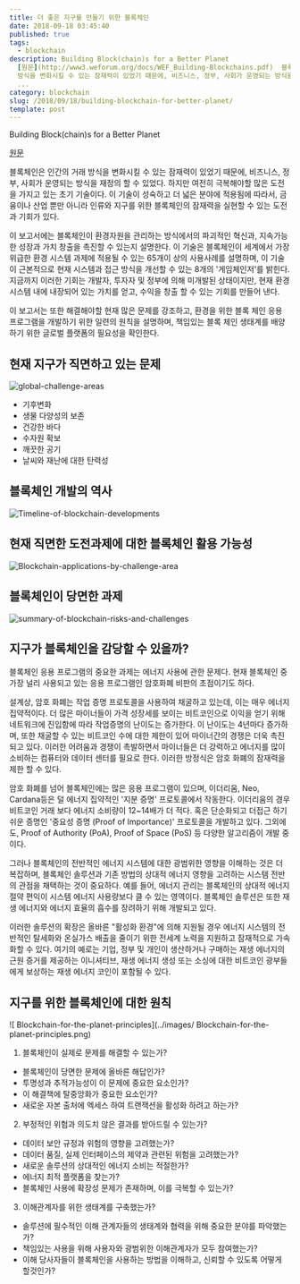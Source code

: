```yaml
---
title: 더 좋은 지구를 만들기 위한 블록체인
date: 2018-09-18 03:45:40
published: true
tags:
  - blockchain
description: Building Block(chain)s for a Better Planet
  [원문](http://www3.weforum.org/docs/WEF_Building-Blockchains.pdf)  블록체인은 인간의 거래
  방식을 변화시킬 수 있는 잠재력이 있었기 때문에, 비즈니스, 정부, 사회가 운영되는 방식을 재정의 할 수 있었다. 하지만 여전히 극복해야할
  ...
category: blockchain
slug: /2018/09/18/building-blockchain-for-better-planet/
template: post
---
```


Building Block(chain)s for a Better Planet

[원문](http://www3.weforum.org/docs/WEF_Building-Blockchains.pdf)

블록체인은 인간의 거래 방식을 변화시킬 수 있는 잠재력이 있었기 때문에, 비즈니스, 정부, 사회가 운영되는 방식을 재정의 할 수 있었다. 하지만 여전히 극복해야할 많은 도전을 가지고 있는 초기 기술이다. 이 기술이 성숙하고 더 넓은 분야에 적용됨에 따라서, 금융이나 산업 뿐만 아니라 인류와 지구를 위한 블록체인의 잠재력을 실현할 수 있는 도전과 기회가 있다.

이 보고서에는 블록체인이 환경자원을 관리하는 방식에서의 파괴적인 혁신과, 지속가능한 성장과 가치 창출을 촉진할 수 있는지 설명한다. 이 기술은 블록체인이 세계에서 가장 위급한 환경 시스템 과제에 적용될 수 있는 65개이 상의 사용사례를 설명하며, 이 기술이 근본적으로 현재 시스템과 접근 방식을 개선할 수 있는 8개의 '게임체인저'를 밝힌다. 지금까지 이러한 기회는 개발자, 투자자 및 정부에 의해 미개발된 상태이지만, 현재 환경 시스템 내에 내장되어 있는 가치를 얻고, 수익을 창출 할 수 있는 기회를 만들어 낸다.

이 보고서는 또한 해결해야할 현재 많은 문제를 강조하고, 환경을 위한 블록 체인 응용 프로그램을 개발하기 위한 일련의 원칙을 설명하며, 책임있는 블록 체인 생태계를 배양하기 위한 글로벌 플랫폼의 필요성을 확인한다.

## 현재 지구가 직면하고 있는 문제

![global-challenge-areas](../images/global-challenge-areas.png)

- 기후변화
- 생물 다양성의 보존
- 건강한 바다
- 수자원 확보
- 깨끗한 공기
- 날씨와 재난에 대한 탄력성

## 블록체인 개발의 역사

![Timeline-of-blockchain-developments](../images/Timeline-of-blockchain-developments.png)

## 현재 직면한 도전과제에 대한 블록체인 활용 가능성

![Blockchain-applications-by-challenge-area](../images/Blockchain-applications-by-challenge-area.png)

## 블록체인이 당면한 과제

![summary-of-blockchain-risks-and-challenges](../images/summary-of-blockchain-risks-and-challenges.png)

## 지구가 블록체인을 감당할 수 있을까?

블록체인 응용 프로그램의 중요한 과제는 에너지 사용에 관한 문제다. 현재 블록체인 중 가장 널리 사용되고 있는 응용 프로그램인 암호화폐 비판의 초점이기도 하다.

설계상, 암호 화폐는 작업 증명 프로토콜을 사용하여 채굴하고 있는데, 이는 매우 에너지 집약적이다. 더 많은 마이너들이 가격 성장세를 보이는 비트코인으로 이익을 얻기 위해 네트워크에 진입함에 따라 작업증명의 난이도는 증가한다. 이 난이도는 4년마다 증가하며, 또한 채굴할 수 있는 비트코인 수에 대한 제한이 있어 마이너간의 경쟁은 더욱 촉진되고 있다. 이러한 어려움과 경쟁이 촉발하면서 마이너들은 더 강력하고 에너지를 많이 소비하는 컴퓨터와 데이터 센터를 필요로 한다. 이러한 방정식은 암호 화폐의 잠재력을 제한 할 수 있다.

암호 화폐를 넘어 블록체인에는 많은 응용 프로그램이 있으며, 이더리움, Neo, Cardana등은 덜 에너지 집약적인 '지분 증명' 프로토콜에서 작동한다. 이더리움의 경우 비트코인 거래 보다 에너지 소비량이 12~14배가 더 적다. 혹은 단순화되고 더접근 하기 쉬운 증명인 '중요성 증명 (Proof of Importance)' 프로토콜을 개발하고 있다. 그외에도, Proof of Authority (PoA), Proof of Space (PoS) 등 다양한 알고리즘이 개발 중이다.

그러나 블록체인의 전반적인 에너지 시스템에 대한 광범위한 영향을 이해하는 것은 더 복잡하며, 블록체인 솔루션과 기존 방법의 상대적 에너지 영향을 고려하는 시스템 전반의 관점을 채택하는 것이 중요하다. 예를 들어, 에너지 관리는 블록체인의 상대적 에너지 절약 편익이 시스템 에너지 사용량보다 클 수 있는 영역이다. 블록체인 솔루션은 또한 재생 에너지와 에너지 효율의 흡수를 장려하기 위해 개발되고 있다.

이러한 솔루션의 확장은 올바른 "활성화 환경"에 의해 지원될 경우 에너지 시스템의 전반적인 탈세화와 온실가스 배출을 줄이기 위한 전세계 노력을 지원하고 잠재적으로 가속화할 수 있다. 여기의 예로는 기업, 정부 및 개인이 생산하거나 구매하는 재생 에너지의 근원 증거를 제공하는 이니셔티브, 재생 에너지 생성 또는 소싱에 대한 비트코인 광부들에게 보상하는 재생 에너지 코인이 포함될 수 있다.

## 지구를 위한 블록체인에 대한 원칙

![ Blockchain-for-the-planet-principles](../images/ Blockchain-for-the-planet-principles.png)

1. 블록체인이 실제로 문제를 해결할 수 있는가?

- 블록체인이 당면한 문제에 올바른 해답인가?
- 투명성과 추적가능성이 이 문제에 중요한 요소인가?
- 이 해결책에 탈중앙화가 중요한 요소인가?
- 새로운 자본 출처에 엑세스 하여 트랜잭션을 활성화 하려고 하는가?

2. 부정적인 위험과 의도치 않은 결과를 받아드릴 수 있는가?

- 데이터 보안 규정과 위험의 영향을 고려했는가?
- 데이터 품질, 실제 인터페이스의 제약과 관련된 위험을 고려했는가?
- 새로운 솔루션의 상대적인 에너지 소비는 적절한가?
- 에너지 최적 플랫폼을 찾는가?
- 블록체인 사용에 확장성 문제가 존재하며, 이를 극복할 수 있는가?

3. 이해관계자를 위한 생태계를 구축했는가?

- 솔루션에 필수적인 이해 관계자들의 생태계와 협력을 위해 중요한 분야를 파악했는가?
- 책임있는 사용을 위해 사용자와 광범위한 이해관계자가 모두 참여했는가?
- 이해 당사자들이 블록체인을 사용하는 방법을 이해하고, 신뢰할 수 있도록 어떻게 할것인가?
